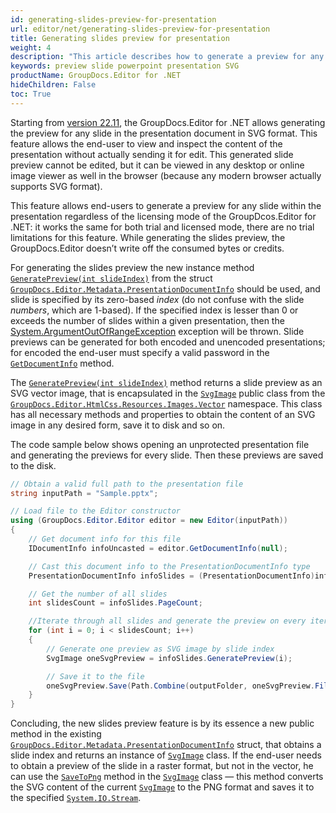 ```yaml
---
id: generating-slides-preview-for-presentation
url: editor/net/generating-slides-preview-for-presentation
title: Generating slides preview for presentation
weight: 4
description: "This article describes how to generate a preview for any slide for the existing PowerPoint presentation in SVG format"
keywords: preview slide powerpoint presentation SVG
productName: GroupDocs.Editor for .NET
hideChildren: False
toc: True
---
```

Starting from [version 22.11](https://docs.groupdocs.com/editor/net/groupdocs-editor-for-net-22-11-release-notes/), the GroupDocs.Editor for .NET allows generating the preview for any slide in the presentation document in SVG format. This feature allows the end-user to view and inspect the content of the presentation without actually sending it for edit. This generated slide preview cannot be edited, but it can be viewed in any desktop or online image viewer as well in the browser (because any modern browser actually supports SVG format).

This feature allows end-users to generate a preview for any slide within the presentation regardless of the licensing mode of the GroupDcos.Editor for .NET: it works the same for both trial and licensed mode, there are no trial limitations for this feature. While generating the slides preview, the GroupDocs.Editor doesn’t write off the consumed bytes or credits.

For generating the slides preview the new instance method [`GeneratePreview(int slideIndex)`](https://reference2.groupdocs.com/editor/net/groupdocs.editor.metadata/presentationdocumentinfo/generatepreview/) from the struct [`GroupDocs.Editor.Metadata.PresentationDocumentInfo`](https://reference.groupdocs.com/editor/net/groupdocs.editor.metadata/presentationdocumentinfo/) should be used, and slide is specified by its zero-based _index_ (do not confuse with the slide _numbers_, which are 1-based). If the specified index is lesser than 0 or exceeds the number of slides within a given presentation, then the [System.ArgumentOutOfRangeException](https://learn.microsoft.com/en-us/dotnet/api/system.ArgumentOutOfRangeException?view=net-7.0) exception will be thrown. Slide previews can be generated for both encoded and unencoded presentations; for encoded the end-user must specify a valid password in the [`GetDocumentInfo`](https://reference.groupdocs.com/editor/net/groupdocs.editor/editor/getdocumentinfo/) method.

The [`GeneratePreview(int slideIndex)`](https://reference2.groupdocs.com/editor/net/groupdocs.editor.metadata/presentationdocumentinfo/generatepreview/) method returns a slide preview as an SVG vector image, that is encapsulated in the [`SvgImage`](https://reference2.groupdocs.com/editor/net/groupdocs.editor.htmlcss.resources.images.vector/svgimage/) public class from the [`GroupDocs.Editor.HtmlCss.Resources.Images.Vector`](https://reference2.groupdocs.com/editor/net/groupdocs.editor.htmlcss.resources.images.vector/) namespace. This class has all necessary methods and properties to obtain the content of an SVG image in any desired form, save it to disk and so on.

The code sample below shows opening an unprotected presentation file and generating the previews for every slide. Then these previews are saved to the disk.

```csharp
// Obtain a valid full path to the presentation file
string inputPath = "Sample.pptx";

// Load file to the Editor constructor
using (GroupDocs.Editor.Editor editor = new Editor(inputPath))
{
	// Get document info for this file
	IDocumentInfo infoUncasted = editor.GetDocumentInfo(null);

	// Cast this document info to the PresentationDocumentInfo type
	PresentationDocumentInfo infoSlides = (PresentationDocumentInfo)infoUncasted;

	// Get the number of all slides
	int slidesCount = infoSlides.PageCount;

	//Iterate through all slides and generate the preview on every iteration
	for (int i = 0; i < slidesCount; i++)
	{
		// Generate one preview as SVG image by slide index
		SvgImage oneSvgPreview = infoSlides.GeneratePreview(i);

		// Save it to the file
		oneSvgPreview.Save(Path.Combine(outputFolder, oneSvgPreview.FilenameWithExtension));
	}
}
```

Concluding, the new slides preview feature is by its essence a new public method in the existing [`GroupDocs.Editor.Metadata.PresentationDocumentInfo`](https://reference.groupdocs.com/editor/net/groupdocs.editor.metadata/presentationdocumentinfo/) struct, that obtains a slide index and returns an instance of [`SvgImage`](https://reference2.groupdocs.com/editor/net/groupdocs.editor.htmlcss.resources.images.vector/svgimage/) class. If the end-user needs to obtain a preview of the slide in a raster format, but not in the vector, he can use the [`SaveToPng`](https://reference2.groupdocs.com/editor/net/groupdocs.editor.htmlcss.resources.images.vector/svgimage/savetopng/) method in the [`SvgImage`](https://reference2.groupdocs.com/editor/net/groupdocs.editor.htmlcss.resources.images.vector/svgimage/) class — this method converts the SVG content of the current [`SvgImage`](https://reference2.groupdocs.com/editor/net/groupdocs.editor.htmlcss.resources.images.vector/svgimage/) to the PNG format and saves it to the specified [`System.IO.Stream`](https://learn.microsoft.com/en-us/dotnet/api/system.IO.Stream?view=net-6.0).




